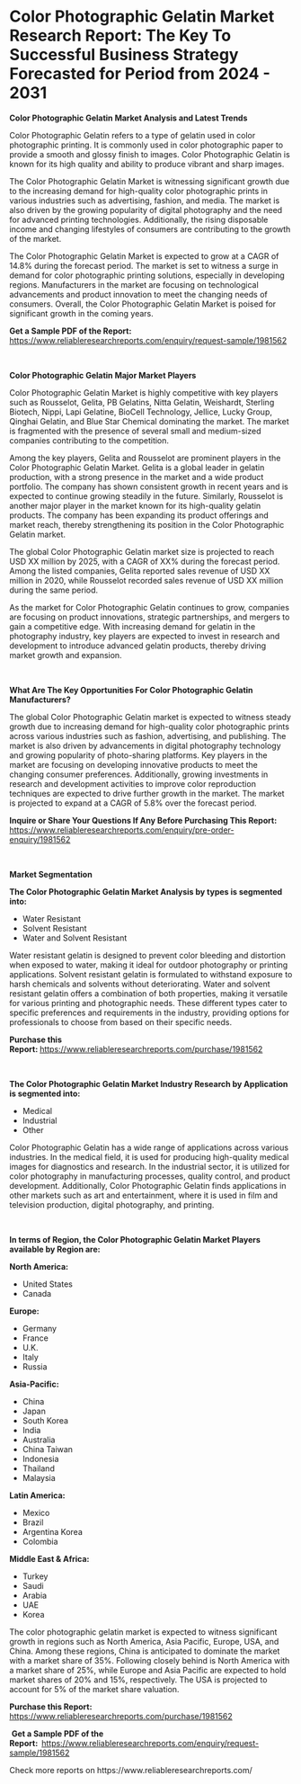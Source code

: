 <p><h1>Color Photographic Gelatin Market Research Report: The Key To Successful Business Strategy Forecasted for Period from 2024 - 2031</h1></p><p><strong>Color Photographic Gelatin Market Analysis and Latest Trends</strong></p>
<p><p>Color Photographic Gelatin refers to a type of gelatin used in color photographic printing. It is commonly used in color photographic paper to provide a smooth and glossy finish to images. Color Photographic Gelatin is known for its high quality and ability to produce vibrant and sharp images.</p><p>The Color Photographic Gelatin Market is witnessing significant growth due to the increasing demand for high-quality color photographic prints in various industries such as advertising, fashion, and media. The market is also driven by the growing popularity of digital photography and the need for advanced printing technologies. Additionally, the rising disposable income and changing lifestyles of consumers are contributing to the growth of the market.</p><p>The Color Photographic Gelatin Market is expected to grow at a CAGR of 14.8% during the forecast period. The market is set to witness a surge in demand for color photographic printing solutions, especially in developing regions. Manufacturers in the market are focusing on technological advancements and product innovation to meet the changing needs of consumers. Overall, the Color Photographic Gelatin Market is poised for significant growth in the coming years.</p></p>
<p><strong>Get a Sample PDF of the Report:&nbsp;</strong> <a href="https://www.reliableresearchreports.com/enquiry/request-sample/1981562">https://www.reliableresearchreports.com/enquiry/request-sample/1981562</a></p>
<p>&nbsp;</p>
<p><strong>Color Photographic Gelatin Major Market Players</strong></p>
<p><p>Color Photographic Gelatin Market is highly competitive with key players such as Rousselot, Gelita, PB Gelatins, Nitta Gelatin, Weishardt, Sterling Biotech, Nippi, Lapi Gelatine, BioCell Technology, Jellice, Lucky Group, Qinghai Gelatin, and Blue Star Chemical dominating the market. The market is fragmented with the presence of several small and medium-sized companies contributing to the competition.</p><p>Among the key players, Gelita and Rousselot are prominent players in the Color Photographic Gelatin Market. Gelita is a global leader in gelatin production, with a strong presence in the market and a wide product portfolio. The company has shown consistent growth in recent years and is expected to continue growing steadily in the future. Similarly, Rousselot is another major player in the market known for its high-quality gelatin products. The company has been expanding its product offerings and market reach, thereby strengthening its position in the Color Photographic Gelatin market.</p><p>The global Color Photographic Gelatin market size is projected to reach USD XX million by 2025, with a CAGR of XX% during the forecast period. Among the listed companies, Gelita reported sales revenue of USD XX million in 2020, while Rousselot recorded sales revenue of USD XX million during the same period.</p><p>As the market for Color Photographic Gelatin continues to grow, companies are focusing on product innovations, strategic partnerships, and mergers to gain a competitive edge. With increasing demand for gelatin in the photography industry, key players are expected to invest in research and development to introduce advanced gelatin products, thereby driving market growth and expansion.</p></p>
<p>&nbsp;</p>
<p><strong>What Are The Key Opportunities For Color Photographic Gelatin Manufacturers?</strong></p>
<p><p>The global Color Photographic Gelatin market is expected to witness steady growth due to increasing demand for high-quality color photographic prints across various industries such as fashion, advertising, and publishing. The market is also driven by advancements in digital photography technology and growing popularity of photo-sharing platforms. Key players in the market are focusing on developing innovative products to meet the changing consumer preferences. Additionally, growing investments in research and development activities to improve color reproduction techniques are expected to drive further growth in the market. The market is projected to expand at a CAGR of 5.8% over the forecast period.</p></p>
<p><strong>Inquire or Share Your Questions If Any Before Purchasing This Report:</strong> <a href="https://www.reliableresearchreports.com/enquiry/pre-order-enquiry/1981562">https://www.reliableresearchreports.com/enquiry/pre-order-enquiry/1981562</a></p>
<p>&nbsp;</p>
<p><strong>Market Segmentation</strong></p>
<p><strong>The Color Photographic Gelatin Market Analysis by types is segmented into:</strong></p>
<p><ul><li>Water Resistant</li><li>Solvent Resistant</li><li>Water and Solvent Resistant</li></ul></p>
<p><p>Water resistant gelatin is designed to prevent color bleeding and distortion when exposed to water, making it ideal for outdoor photography or printing applications. Solvent resistant gelatin is formulated to withstand exposure to harsh chemicals and solvents without deteriorating. Water and solvent resistant gelatin offers a combination of both properties, making it versatile for various printing and photographic needs. These different types cater to specific preferences and requirements in the industry, providing options for professionals to choose from based on their specific needs.</p></p>
<p><strong>Purchase this Report:&nbsp;</strong><a href="https://www.reliableresearchreports.com/purchase/1981562">https://www.reliableresearchreports.com/purchase/1981562</a></p>
<p>&nbsp;</p>
<p><strong>The Color Photographic Gelatin Market Industry Research by Application is segmented into:</strong></p>
<p><ul><li>Medical</li><li>Industrial</li><li>Other</li></ul></p>
<p><p>Color Photographic Gelatin has a wide range of applications across various industries. In the medical field, it is used for producing high-quality medical images for diagnostics and research. In the industrial sector, it is utilized for color photography in manufacturing processes, quality control, and product development. Additionally, Color Photographic Gelatin finds applications in other markets such as art and entertainment, where it is used in film and television production, digital photography, and printing.</p></p>
<p>&nbsp;</p>
<p><strong>In terms of Region, the Color Photographic Gelatin Market Players available by Region are:</strong></p>
<p>
    <p> <strong> North America: </strong>
        <ul>
            <li>United States</li>
            <li>Canada</li>
        </ul>
        </p> 
    <p> <strong> Europe: </strong>
        <ul>
            <li>Germany</li>
            <li>France</li>
            <li>U.K.</li>
            <li>Italy</li>
            <li>Russia</li>
        </ul>
        </p> 
    <p> <strong> Asia-Pacific: </strong>
        <ul>
            <li>China</li>
            <li>Japan</li>
            <li>South Korea</li>
            <li>India</li>
            <li>Australia</li>
            <li>China Taiwan</li>
            <li>Indonesia</li>
            <li>Thailand</li>
            <li>Malaysia</li>
        </ul>
        </p> 
    <p> <strong> Latin America: </strong>
        <ul>
            <li>Mexico</li>
            <li>Brazil</li>
            <li>Argentina Korea</li>
            <li>Colombia</li>
        </ul>
        </p> 
    <p> <strong> Middle East & Africa: </strong>
        <ul>
            <li>Turkey</li>
            <li>Saudi</li>
            <li>Arabia</li>
            <li>UAE</li>
            <li>Korea</li>
        </ul>
    </p>
    </p>
<p><p>The color photographic gelatin market is expected to witness significant growth in regions such as North America, Asia Pacific, Europe, USA, and China. Among these regions, China is anticipated to dominate the market with a market share of 35%. Following closely behind is North America with a market share of 25%, while Europe and Asia Pacific are expected to hold market shares of 20% and 15%, respectively. The USA is projected to account for 5% of the market share valuation.</p></p>
<p><strong>Purchase this Report: </strong><a href="https://www.reliableresearchreports.com/purchase/1981562">https://www.reliableresearchreports.com/purchase/1981562</a></p>
<p>&nbsp;<strong>Get a Sample PDF of the Report:&nbsp;&nbsp;</strong><a href="https://www.reliableresearchreports.com/enquiry/request-sample/1981562">https://www.reliableresearchreports.com/enquiry/request-sample/1981562</a></p>
<p><strong></strong></p>
<p>Check more reports on https://www.reliableresearchreports.com/</p>